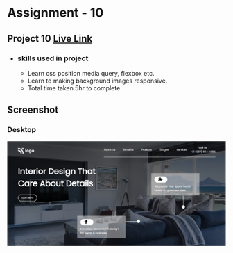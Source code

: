 # Assignment - 10

## Project 10 [Live Link](https://full-stack-js-projects-10.netlify.app/)

- ### skills used in project
  - Learn css position media query, flexbox etc.
  - Learn to making background images responsive.
  - Total time taken 5hr to complete.
## Screenshot
### Desktop
![assignment 10](design-home-landing-page.png)
